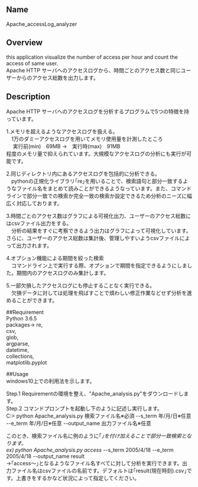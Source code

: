 ## Name
Apache_accessLog_analyzer  
  
  
## Overview
this application visualize the number of access per hour and count the access of same user.  
Apache HTTP サーバへのアクセスログから、時間ごとのアクセス数と同じユーザーからのアクセス総数を出力します。  
  
  
## Description
Apache HTTP サーバへのアクセスログを分析するプログラムで5つの特徴を持っています。  

1.メモリを超えるようなアクセスログを扱える。  
　1万のダミーアクセスログを用いてメモリ使用量を計測したところ  
　     実行前(min)　69MB ->　実行時(max)　91MB  
程度のメモリ量で抑えられています。大規模なアクセスログの分析にも実行が可能です。  
  
2.同じディレクトリ内にあるアクセスログを包括的に分析できる。  
　pythonの正規化ライブラリ｢re｣を用いることで、検索語句と部分一致するようなファイル名をまとめて読みことができるようなっています。また、コマンドラインで部分一致での検索か完全一致の検索か設定できるため分析のニーズに幅広く対応しております。  
  
3.時間ごとのアクセス数はグラフによる可視化出力、ユーザーのアクセス総数にはcsvファイル出力をする。  
　分析の結果をすぐに考察できるよう出力はグラフによって可視化しています。さらに、ユーザーのアクセス総数は集計後、管理しやすいようcsvファイルによって出力されます。  
   
4.オプション機能による期間を絞った検索  
　コマンドライン上で実行する際、オプションで期間を指定できるようにしました。期間内のアクセスログのみ集計します。  
   
5.一部欠損したアクセスログにも停止することなく実行できる。  
　欠損データに対しては処理を飛ばすことで煩わしい修正作業などせず分析を進めることができます。  
   
   
##Requirement  
Python 3.6.5  
  packages-> re,  
             csv,  
             glob,  
             argparse,  
             datetime,  
             collections,  
             matplotlib.pyplot  
               
               
##Usage  
windows10上での利用法を示します。  
  
Step.1 Requirementの環境を整え、"Apache_analysis.py"をダウンロードします。  
Step.2 コマンドプロンプトを起動し下のように記述し実行します。  
C:> python Apache_analysis.py 検索ファイル名※必須 --s_term 年/月/日※任意 --e_term 年/月/日※任意 --output_name 出力ファイル名※任意  
  
このとき、検索ファイル名に例のように｢*｣を付け加えることで部分一致検索となります。  
ex) python Apache_analysis.py access* --s_term 2005/4/18 --e_term 2005/4/18 --output_name result  
→｢access～｣となるようなファイル名すべてに対して分析を実行できます。出力ファイル名はcsvファイルの名前です。デフォルトは｢result(現在時刻).csv｣です。上書きをするかなど状況によって指定してください。

